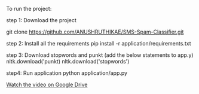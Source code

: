 To run the project:

step 1: Download the project

git clone https://github.com/ANUSHRUTHIKAE/SMS-Spam-Classifier.git

step 2: Install all the requirements
pip install -r application/requirements.txt

step 3: Download stopwords and punkt
(add the below statements to app.y)
nltk.download('punkt)
nltk.download('stopwords')

step4: Run application
python application/app.py

[Watch the video on Google Drive](https://drive.google.com/file/d/1h0T8SZJpvt4ERPZZoW6vF1w56ZY-FJ5e/view?usp=sharing)

